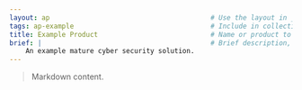 ```yaml
---
layout: ap                                        # Use the layout in _includes/ap.liquid
tags: ap-example                                  # Include in collections.ap (ap to go live)
title: Example Product                            # Name or product to print
brief: |                                          # Brief description, 1 sentence
    An example mature cyber security solution.
---
```


> Markdown content.
